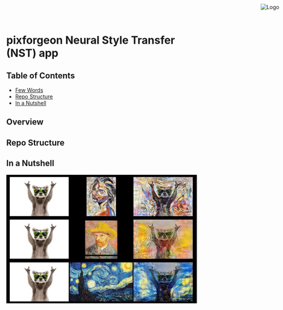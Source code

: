 <div style="position: absolute; top: 10px; right: 10px;">
    <img src="images/logo.ico" alt="Logo" width="100" height="100">
</div>

# pixforgeon Neural Style Transfer (NST) app

## Table of Contents

- [Few Words](#few-words)
- [Repo Structure](#Repo-structure)
- [In a Nutshell](#in-a-nutshell)

## Overview

## Repo Structure

## In a Nutshell

![NST Outputs Plot](images/NST_outputs_plot.jpg)

